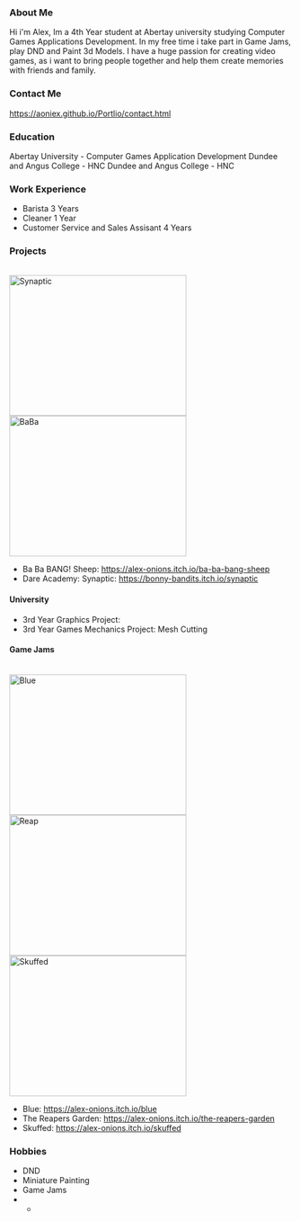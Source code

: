 ### About Me
Hi i'm Alex, Im a 4th Year student at Abertay university studying Computer Games Applications Development. In my free time i take part in Game Jams, play DND and Paint 3d Models. I have a huge passion for creating video games, as i want to bring people together and help them create memories with friends and family. 

### Contact Me
https://aoniex.github.io/Portlio/contact.html

### Education
Abertay University - Computer Games Application Development
Dundee and Angus College - HNC
Dundee and Angus College - HNC


### Work Experience
- Barista 3 Years
- Cleaner 1 Year
- Customer Service and Sales Assisant 4 Years

### Projects
 <br/>  <img width="315" height="250" alt="Synaptic" src="https://github.com/user-attachments/assets/a12b8fc3-fe75-453e-8ef8-0454fba62356" /> <img width="315" height="250" alt="BaBa" src="https://github.com/user-attachments/assets/c6ad0947-6c5b-4b3f-bbf7-5a3c4aef396c" />
- Ba Ba BANG! Sheep: https://alex-onions.itch.io/ba-ba-bang-sheep
- Dare Academy: Synaptic: https://bonny-bandits.itch.io/synaptic
  
#### University
- 3rd Year Graphics Project: 
- 3rd Year Games Mechanics Project: Mesh Cutting 

#### Game Jams
  <br/> <img width="315" height="250" alt="Blue" src="https://github.com/user-attachments/assets/0e8de0a7-45ea-4af8-afe3-82b733398430" /> <img width="315" height="250" alt="Reap" src="https://github.com/user-attachments/assets/b0b8752e-ca1d-40f0-bad4-d977ccefe3e4" />   <br/> <img width="315" height="250" alt="Skuffed" src="https://github.com/user-attachments/assets/6a611d58-fec7-4d5f-9831-1fe0a31d31ba" />
- Blue: https://alex-onions.itch.io/blue
- The Reapers Garden: https://alex-onions.itch.io/the-reapers-garden
- Skuffed: https://alex-onions.itch.io/skuffed



  
### Hobbies
- DND
- Miniature Painting
- Game Jams
- -
